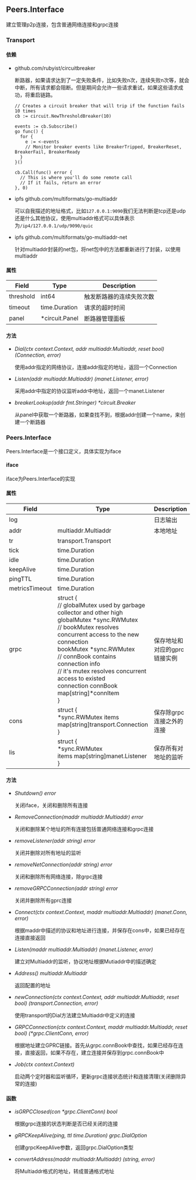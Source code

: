 ## Peers.Interface

建立管理p2p连接，包含普通网络连接和grpc连接

### Transport

#### 依赖

* github.com/rubyist/circuitbreaker

  断路器，如果请求达到了一定失败条件，比如失败n次，连续失败n次等，就会中断，所有请求都会阻断。但是期间会允许一些请求重试，如果这些请求成功，将重启链路。
  ```
  // Creates a circuit breaker that will trip if the function fails 10 times
  cb := circuit.NewThresholdBreaker(10)

  events := cb.Subscribe()
  go func() {
    for {
      e := <-events
      // Monitor breaker events like BreakerTripped, BreakerReset, BreakerFail, BreakerReady
    }
  }()

  cb.Call(func() error {
    // This is where you'll do some remote call
    // If it fails, return an error
  }, 0)
  ```
  
* ipfs github.com/multiformats/go-multiaddr

  可以自我描述的地址格式，比如`127.0.0.1:9090`我们无法判断是tcp还是udp还是什么其他协议，使用multiaddr格式可以具体表示为`/ip4/127.0.0.1/udp/9090/quic`

* ipfs github.com/multiformats/go-multiaddr-net

  针对multiaddr封装的net包，将net包中的方法都重新进行了封装，以使用multiaddr

#### 属性

| Field     | Type           | Description              |
| --------- | -------------- | ------------------------ |
| threshold | int64          | 触发断路器的连续失败次数 |
| timeout   | time.Duration  | 请求的超时时间           |
| panel     | *circuit.Panel | 断路器管理面板           |

#### 方法

* *Dial(ctx context.Context, addr multiaddr.Multiaddr, reset bool) (Connection, error)*

  使用addr指定的网络协议，连接addr指定的地址，返回一个Connection

* *Listen(addr multiaddr.Multiaddr) (manet.Listener, error)*

  采用addr中指定的协议监听addr中地址，返回一个manet.Listener

* *breakerLookup(addr fmt.Stringer) \*circuit.Breaker*

  从panel中获取一个断路器，如果查找不到，根据addr创建一个name，来创建一个断路器

### Peers.Interface

Peers.Interface是一个接口定义，具体实现为iface

#### iface

iface为Peers.Interface的实现

#### 属性

| Field          | Type                                                         | Description                  |
| -------------- | ------------------------------------------------------------ | ---------------------------- |
| log            |                                                              | 日志输出                     |
| addr           | multiaddr.Multiaddr                                          | 本地地址                     |
| tr             | transport.Transport                                          |                              |
| tick           | time.Duration                                                |                              |
| idle           | time.Duration                                                |                              |
| keepAlive      | time.Duration                                                |                              |
| pingTTL        | time.Duration                                                |                              |
| metricsTimeout | time.Duration                                                |                              |
| grpc           | struct {<br>	// globalMutex used by garbage collector and other high<br> globalMutex \*sync.RWMutex <br>  // bookMutex resolves concurrent access to the new connection<br> bookMutex \*sync.RWMutex<br> // connBook contains connection info<br> // it's mutex resolves concurrent access to existed<br> connection connBook map[string]*connItem<br> } | 保存地址和对应的gprc链接实例 |
| cons           | struct {<br> *sync.RWMutex items<br> map[string]transport.Connection<br>} | 保存除grpc连接之外的连接     |
| lis            | struct {<br> *sync.RWMutex<br> items map[string]manet.Listener<br> } | 保存所有对地址的监听         |

#### 方法

* *Shutdown() error*

  关闭iface，关闭和删除所有连接

* *RemoveConnection(maddr multiaddr.Multiaddr) error*

  关闭和删除某个地址的所有连接包括普通网络连接和grpc连接

* *removeListener(addr string) error*

  关闭并删除对所有地址的监听

* *removeNetConnection(addr string) error*

  关闭和删除所有网络连接，除grpc连接

* *removeGRPCConnection(addr string) error*

  关闭并删除所有gprc连接

* *Connect(ctx context.Context, maddr multiaddr.Multiaddr) (manet.Conn, error)*

  根据maddr中描述的协议和地址进行连接，并保存在cons中，如果已经存在连接直接返回

* *Listen(maddr multiaddr.Multiaddr) (manet.Listener, error)*

  建立对Multiaddr的监听，协议地址根据Mutiaddr中的描述确定

* *Address() multiaddr.Multiaddr*

  返回配置的地址

* *newConnection(ctx context.Context, addr multiaddr.Multiaddr, reset bool) (transport.Connection, error)*

  使用transport的Dial方法建立Multiaddr中定义的连接

* *GRPCConnection(ctx context.Context, maddr multiaddr.Multiaddr, reset bool) (\*grpc.ClientConn, error)*

  根据地址建立GPRC链接。首先从grpc.connBook中查找，如果已经存在连接，直接返回，如果不存在，建立连接并保存到grpc.connBook中
  
* *Job(ctx context.Context)*

  启动两个定时器和监听循环，更新grpc连接状态统计和连接清理(关闭删除异常的连接)

#### 函数

* *isGRPCClosed(con \*grpc.ClientConn) bool*

  根据grpc连接的状态判断是否已经关闭的连接

* *gRPCKeepAlive(ping, ttl time.Duration) grpc.DialOption*

  创建grpcKeepAlive参数，返回grpc.DialOption类型

* *convertAddress(maddr multiaddr.Multiaddr) (string, error)*

  将Multiaddr格式的地址，转成普通格式地址
  